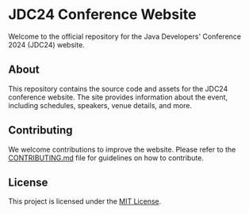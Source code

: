# JDC24 Conference Website

Welcome to the official repository for the Java Developers' Conference 2024 (JDC24) website.

## About

This repository contains the source code and assets for the JDC24 conference website. The site provides information about the event, including schedules, speakers, venue details, and more.

## Contributing

We welcome contributions to improve the website. Please refer to the [CONTRIBUTING.md](CONTRIBUTING.md) file for guidelines on how to contribute.

## License

This project is licensed under the [MIT License](LICENSE).
